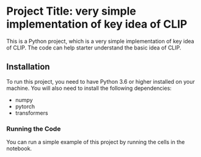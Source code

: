# Project Title: very simple implementation of key idea of CLIP

This is a Python project, which is a very simple implementation of key idea of CLIP. The code can help starter understand the basic idea of CLIP.


## Installation

To run this project, you need to have Python 3.6 or higher installed on your machine. You will also need to install the following dependencies:

- numpy
- pytorch
- transformers


### Running the Code

You can run a simple example of this project by running the cells in the notebook.
